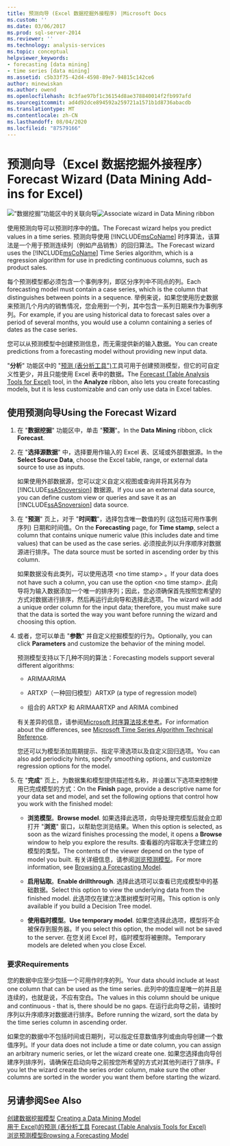 ```yaml
---
title: 预测向导 (Excel 数据挖掘外接程序) |Microsoft Docs
ms.custom: ''
ms.date: 03/06/2017
ms.prod: sql-server-2014
ms.reviewer: ''
ms.technology: analysis-services
ms.topic: conceptual
helpviewer_keywords:
- forecasting [data mining]
- time series [data mining]
ms.assetid: c5b33f75-42d4-4598-89e7-94815c142ce6
author: minewiskan
ms.author: owend
ms.openlocfilehash: 8c3fae97bf1c36154d8ae378840014f2fb997afd
ms.sourcegitcommit: ad4d92dce894592a259721a1571b1d8736abacdb
ms.translationtype: MT
ms.contentlocale: zh-CN
ms.lasthandoff: 08/04/2020
ms.locfileid: "87579166"
---
```

# <a name="forecast-wizard-data-mining-add-ins-for-excel"></a><span data-ttu-id="fe0c0-102">预测向导（Excel 数据挖掘外接程序）</span><span class="sxs-lookup"><span data-stu-id="fe0c0-102">Forecast Wizard (Data Mining Add-ins for Excel)</span></span>
  <span data-ttu-id="fe0c0-103">![“数据挖掘”功能区中的关联向导](media/dmc-forecast.gif "“数据挖掘”功能区中的关联向导")</span><span class="sxs-lookup"><span data-stu-id="fe0c0-103">![Associate wizard in Data Mining ribbon](media/dmc-forecast.gif "Associate wizard in Data Mining ribbon")</span></span>  
  
 <span data-ttu-id="fe0c0-104">使用预测向导可以预测时序中的值。</span><span class="sxs-lookup"><span data-stu-id="fe0c0-104">The Forecast wizard helps you predict values in a time series.</span></span> <span data-ttu-id="fe0c0-105">预测向导使用 [!INCLUDE[msCoName](../includes/msconame-md.md)] 时序算法，该算法是一个用于预测连续列（例如产品销售）的回归算法。</span><span class="sxs-lookup"><span data-stu-id="fe0c0-105">The Forecast wizard uses the [!INCLUDE[msCoName](../includes/msconame-md.md)] Time Series algorithm, which is a regression algorithm for use in predicting continuous columns, such as product sales.</span></span>  
  
 <span data-ttu-id="fe0c0-106">每个预测模型都必须包含一个事例序列，即区分序列中不同点的列。</span><span class="sxs-lookup"><span data-stu-id="fe0c0-106">Each forecasting model must contain a case series, which is the column that distinguishes between points in a sequence.</span></span> <span data-ttu-id="fe0c0-107">举例来说，如果您使用历史数据来预测几个月内的销售情况，您会用到一个列，其中包含一系列日期来作为事例序列。</span><span class="sxs-lookup"><span data-stu-id="fe0c0-107">For example, if you are using historical data to forecast sales over a period of several months, you would use a column containing a series of dates as the case series.</span></span>  
  
 <span data-ttu-id="fe0c0-108">您可以从预测模型中创建预测信息，而无需提供新的输入数据。</span><span class="sxs-lookup"><span data-stu-id="fe0c0-108">You can create predictions from a forecasting model without providing new input data.</span></span>  
  
 <span data-ttu-id="fe0c0-109">"**分析**" 功能区中的 "[预测 &#40;表分析工具"&#41;](forecast-table-analysis-tools-for-excel.md)工具可用于创建预测模型，但它的可自定义性更少，并且只能使用 Excel 表中的数据。</span><span class="sxs-lookup"><span data-stu-id="fe0c0-109">The [Forecast &#40;Table Analysis Tools for Excel&#41;](forecast-table-analysis-tools-for-excel.md) tool, in the **Analyze** ribbon, also lets you create forecasting models, but it is less customizable and can only use data in Excel tables.</span></span>  
  
## <a name="using-the-forecast-wizard"></a><span data-ttu-id="fe0c0-110">使用预测向导</span><span class="sxs-lookup"><span data-stu-id="fe0c0-110">Using the Forecast Wizard</span></span>  
  
1.  <span data-ttu-id="fe0c0-111">在 "**数据挖掘**" 功能区中，单击 "**预测**"。</span><span class="sxs-lookup"><span data-stu-id="fe0c0-111">In the **Data Mining** ribbon, click **Forecast**.</span></span>  
  
2.  <span data-ttu-id="fe0c0-112">在 "**选择源数据**" 中，选择要用作输入的 Excel 表、区域或外部数据源。</span><span class="sxs-lookup"><span data-stu-id="fe0c0-112">In the **Select Source Data**, choose the Excel table, range, or external data source to use as inputs.</span></span>  
  
     <span data-ttu-id="fe0c0-113">如果使用外部数据源，您可以定义自定义视图或查询并将其另存为 [!INCLUDE[ssASnoversion](../includes/ssasnoversion-md.md)] 数据源。</span><span class="sxs-lookup"><span data-stu-id="fe0c0-113">If you use an external data source, you can define custom view or queries and save it as an [!INCLUDE[ssASnoversion](../includes/ssasnoversion-md.md)] data source.</span></span>  
  
3.  <span data-ttu-id="fe0c0-114">在 "**预测**" 页上，对于 "**时间戳**"，选择包含唯一数值的列 (这包括可用作事例序列) 日期和时间值。</span><span class="sxs-lookup"><span data-stu-id="fe0c0-114">On the **Forecasting** page, for **Time stamp**, select a column that contains unique numeric value (this includes date and time values) that can be used as the case series.</span></span> <span data-ttu-id="fe0c0-115">必须按此列以升序顺序对数据源进行排序。</span><span class="sxs-lookup"><span data-stu-id="fe0c0-115">The data source must be sorted in ascending order by this column.</span></span>  
  
     <span data-ttu-id="fe0c0-116">如果数据没有此类列，可以使用选项 \<no time stamp> 。</span><span class="sxs-lookup"><span data-stu-id="fe0c0-116">If your data does not have such a column, you can use the option \<no time stamp>.</span></span> <span data-ttu-id="fe0c0-117">此向导将为输入数据添加一个唯一的排序列；因此，您必须确保首先按照您希望的方式对数据进行排序，然后再运行此向导和选择此选项。</span><span class="sxs-lookup"><span data-stu-id="fe0c0-117">The wizard will add a unique order column for the input data; therefore, you must make sure that the data is sorted the way you want before running the wizard and choosing this option.</span></span>  
  
4.  <span data-ttu-id="fe0c0-118">或者，您可以单击 "**参数**" 并自定义挖掘模型的行为。</span><span class="sxs-lookup"><span data-stu-id="fe0c0-118">Optionally, you can click **Parameters** and customize the behavior of the mining model.</span></span>  
  
     <span data-ttu-id="fe0c0-119">预测模型支持以下几种不同的算法：</span><span class="sxs-lookup"><span data-stu-id="fe0c0-119">Forecasting models support several different algorithms:</span></span>  
  
    -   <span data-ttu-id="fe0c0-120">ARIMA</span><span class="sxs-lookup"><span data-stu-id="fe0c0-120">ARIMA</span></span>  
  
    -   <span data-ttu-id="fe0c0-121">ARTXP（一种回归模型）</span><span class="sxs-lookup"><span data-stu-id="fe0c0-121">ARTXP (a type of regression model)</span></span>  
  
    -   <span data-ttu-id="fe0c0-122">组合的 ARTXP 和 ARIMA</span><span class="sxs-lookup"><span data-stu-id="fe0c0-122">ARTXP and ARIMA combined</span></span>  
  
     <span data-ttu-id="fe0c0-123">有关差异的信息，请参阅[Microsoft 时序算法技术参考](data-mining/microsoft-time-series-algorithm-technical-reference.md)。</span><span class="sxs-lookup"><span data-stu-id="fe0c0-123">For information about the differences, see [Microsoft Time Series Algorithm Technical Reference](data-mining/microsoft-time-series-algorithm-technical-reference.md).</span></span>  
  
     <span data-ttu-id="fe0c0-124">您还可以为模型添加周期提示、指定平滑选项以及自定义回归选项。</span><span class="sxs-lookup"><span data-stu-id="fe0c0-124">You can also add periodicity hints, specify smoothing options, and customize regression options for the model.</span></span>  
  
5.  <span data-ttu-id="fe0c0-125">在 "**完成**" 页上，为数据集和模型提供描述性名称，并设置以下选项来控制使用已完成模型的方式：</span><span class="sxs-lookup"><span data-stu-id="fe0c0-125">On the **Finish** page, provide a descriptive name for your data set and model, and set the following options that control how you work with the finished model:</span></span>  
  
    -   <span data-ttu-id="fe0c0-126">**浏览模型**。</span><span class="sxs-lookup"><span data-stu-id="fe0c0-126">**Browse model**.</span></span> <span data-ttu-id="fe0c0-127">如果选择此选项，向导处理完模型后就会立即打开 "**浏览**" 窗口，以帮助您浏览结果。</span><span class="sxs-lookup"><span data-stu-id="fe0c0-127">When this option is selected, as soon as the wizard finishes processing the model, it opens a **Browse** window to help you explore the results.</span></span> <span data-ttu-id="fe0c0-128">查看器的内容取决于您建立的模型的类型。</span><span class="sxs-lookup"><span data-stu-id="fe0c0-128">The contents of the viewer depend on the type of model you built.</span></span> <span data-ttu-id="fe0c0-129">有关详细信息，请参阅[浏览预测模型](browsing-a-forecasting-model.md)。</span><span class="sxs-lookup"><span data-stu-id="fe0c0-129">For more information, see [Browsing a Forecasting Model](browsing-a-forecasting-model.md).</span></span>  
  
    -   <span data-ttu-id="fe0c0-130">**启用钻取**。</span><span class="sxs-lookup"><span data-stu-id="fe0c0-130">**Enable drillthrough**.</span></span> <span data-ttu-id="fe0c0-131">选择此选项可以查看已完成模型中的基础数据。</span><span class="sxs-lookup"><span data-stu-id="fe0c0-131">Select this option to view the underlying data from the finished model.</span></span> <span data-ttu-id="fe0c0-132">此选项仅在建立决策树模型时可用。</span><span class="sxs-lookup"><span data-stu-id="fe0c0-132">This option is only available if you build a Decision Tree model.</span></span>  
  
    -   <span data-ttu-id="fe0c0-133">**使用临时模型**。</span><span class="sxs-lookup"><span data-stu-id="fe0c0-133">**Use temporary model**.</span></span> <span data-ttu-id="fe0c0-134">如果您选择此选项，模型将不会被保存到服务器。</span><span class="sxs-lookup"><span data-stu-id="fe0c0-134">If you select this option, the model will not be saved to the server.</span></span> <span data-ttu-id="fe0c0-135">在您关闭 Excel 时，临时模型将被删除。</span><span class="sxs-lookup"><span data-stu-id="fe0c0-135">Temporary models are deleted when you close Excel.</span></span>  
  
### <a name="requirements"></a><span data-ttu-id="fe0c0-136">要求</span><span class="sxs-lookup"><span data-stu-id="fe0c0-136">Requirements</span></span>  
 <span data-ttu-id="fe0c0-137">您的数据中应至少包括一个可用作时序的列。</span><span class="sxs-lookup"><span data-stu-id="fe0c0-137">Your data should include at least one column that can be used as the time series.</span></span> <span data-ttu-id="fe0c0-138">此列中的值应是唯一的并且是连续的，也就是说，不应有空白。</span><span class="sxs-lookup"><span data-stu-id="fe0c0-138">The values in this column should be unique and continuous - that is, there should be no gaps.</span></span> <span data-ttu-id="fe0c0-139">在运行此向导之前，请按时序列以升序顺序对数据进行排序。</span><span class="sxs-lookup"><span data-stu-id="fe0c0-139">Before running the wizard, sort the data by the time series column in ascending order.</span></span>  
  
 <span data-ttu-id="fe0c0-140">如果您的数据中不包括时间或日期列，可以指定任意数值序列或由向导创建一个数值序列。</span><span class="sxs-lookup"><span data-stu-id="fe0c0-140">If your data does not include a time or date column, you can assign an arbitrary numeric series, or let the wizard create one.</span></span> <span data-ttu-id="fe0c0-141">如果您选择由向导创建序列排序列，请确保在启动向导之前按您所希望的方式对其他列进行了排序。</span><span class="sxs-lookup"><span data-stu-id="fe0c0-141">F you let the wizard create the series order column, make sure the other columns are sorted in the worder you want them before starting the wizard.</span></span>  
  
## <a name="see-also"></a><span data-ttu-id="fe0c0-142">另请参阅</span><span class="sxs-lookup"><span data-stu-id="fe0c0-142">See Also</span></span>  
 <span data-ttu-id="fe0c0-143">[创建数据挖掘模型](creating-a-data-mining-model.md) </span><span class="sxs-lookup"><span data-stu-id="fe0c0-143">[Creating a Data Mining Model](creating-a-data-mining-model.md) </span></span>  
 <span data-ttu-id="fe0c0-144">[用于 Excel&#41;的预测 &#40;表分析工具](forecast-table-analysis-tools-for-excel.md) </span><span class="sxs-lookup"><span data-stu-id="fe0c0-144">[Forecast &#40;Table Analysis Tools for Excel&#41;](forecast-table-analysis-tools-for-excel.md) </span></span>  
 [<span data-ttu-id="fe0c0-145">浏览预测模型</span><span class="sxs-lookup"><span data-stu-id="fe0c0-145">Browsing a Forecasting Model</span></span>](browsing-a-forecasting-model.md)  
  
  
